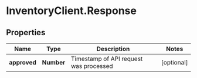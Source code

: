 # InventoryClient.Response

## Properties
Name | Type | Description | Notes
------------ | ------------- | ------------- | -------------
**approved** | **Number** | Timestamp of API request was processed | [optional] 


